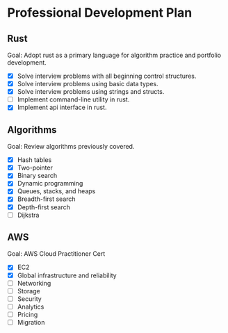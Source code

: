 # Professional Development Plan

## Rust

Goal: Adopt rust as a primary language for algorithm practice and portfolio development.

- [x] Solve interview problems with all beginning control structures.
- [x] Solve interview problems using basic data types.
- [x] Solve interview problems using strings and structs.
- [ ] Implement command-line utility in rust.
- [x] Implement api interface in rust.

## Algorithms

Goal: Review algorithms previously covered.

- [x] Hash tables
- [x] Two-pointer
- [x] Binary search
- [x] Dynamic programming
- [x] Queues, stacks, and heaps
- [x] Breadth-first search
- [x] Depth-first search
- [ ] Dijkstra

## AWS

Goal: AWS Cloud Practitioner Cert

- [x] EC2
- [x] Global infrastructure and reliability
- [ ] Networking
- [ ] Storage
- [ ] Security
- [ ] Analytics
- [ ] Pricing
- [ ] Migration
